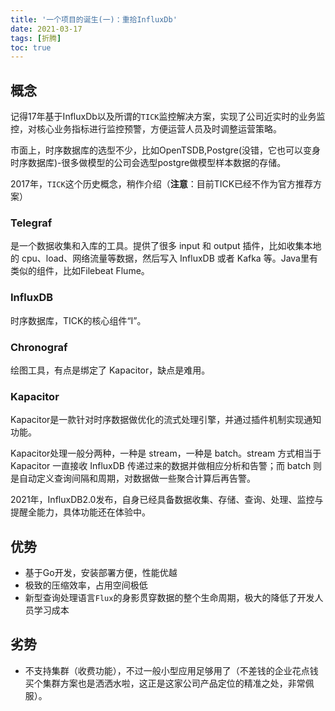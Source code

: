```yaml
---
title: '一个项目的诞生(一)：重拾InfluxDb'
date: 2021-03-17
tags: [折腾]
toc: true
---
```


## 概念

记得17年基于InfluxDb以及所谓的`TICK`监控解决方案，实现了公司近实时的业务监控，对核心业务指标进行监控预警，方便运营人员及时调整运营策略。

市面上，时序数据库的选型不少，比如OpenTSDB,Postgre(没错，它也可以变身时序数据库)-很多做模型的公司会选型postgre做模型样本数据的存储。

2017年，`TICK`这个历史概念，稍作介绍（**注意**：目前TICK已经不作为官方推荐方案）

### Telegraf

是一个数据收集和入库的工具。提供了很多 input 和 output 插件，比如收集本地的 cpu、load、网络流量等数据，然后写入 InfluxDB 或者 Kafka 等。Java里有类似的组件，比如Filebeat Flume。

### InfluxDB

时序数据库，TICK的核心组件“I”。

### Chronograf

绘图工具，有点是绑定了 Kapacitor，缺点是难用。

### Kapacitor

Kapacitor是一款针对时序数据做优化的流式处理引擎，并通过插件机制实现通知功能。

Kapacitor处理一般分两种，一种是 stream，一种是 batch。stream 方式相当于 Kapacitor 一直接收 InfluxDB 传递过来的数据并做相应分析和告警；而 batch 则是自动定义查询间隔和周期，对数据做一些聚合计算后再告警。

2021年，InfluxDB2.0发布，自身已经具备数据收集、存储、查询、处理、监控与提醒全能力，具体功能还在体验中。

## 优势

- 基于Go开发，安装部署方便，性能优越
- 极致的压缩效率，占用空间极低
- 新型查询处理语言`Flux`的身影贯穿数据的整个生命周期，极大的降低了开发人员学习成本

## 劣势

- 不支持集群（收费功能），不过一般小型应用足够用了（不差钱的企业花点钱买个集群方案也是洒洒水啦，这正是这家公司产品定位的精准之处，非常佩服）。
